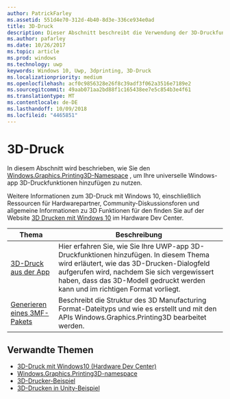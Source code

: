 ```yaml
---
author: PatrickFarley
ms.assetid: 551d4e70-312d-4b40-8d3e-336ce934e0ad
title: 3D-Druck
description: Dieser Abschnitt beschreibt die Verwendung der 3D-Druckfunktionen in Ihrer Universellen Windows-App.
ms.author: pafarley
ms.date: 10/26/2017
ms.topic: article
ms.prod: windows
ms.technology: uwp
keywords: Windows 10, Uwp, 3dprinting, 3D-Druck
ms.localizationpriority: medium
ms.openlocfilehash: acf0c9856328e26f8c39adf3f062a3516e7189e2
ms.sourcegitcommit: 49aab071aa2bd88f1c165438ee7e5c854b3e4f61
ms.translationtype: MT
ms.contentlocale: de-DE
ms.lasthandoff: 10/09/2018
ms.locfileid: "4465851"
---
```

# <a name="3d-printing"></a>3D-Druck


In diesem Abschnitt wird beschrieben, wie Sie den [Windows.Graphics.Printing3D-Namespace](https://msdn.microsoft.com/library/windows/apps/windows.graphics.printing3d.aspx) , um Ihre universelle Windows-app 3D-Druckfunktionen hinzufügen zu nutzen.  

Weitere Informationen zum 3D-Druck mit Windows 10, einschließlich Ressourcen für Hardwarepartner, Community-Diskussionsforen und allgemeine Informationen zu 3D Funktionen für den finden Sie auf der Website [3D Drucken mit Windows 10](https://developer.microsoft.com/windows/hardware/3d-print-support-windows-10) im Hardware Dev Center.

| Thema | Beschreibung |
|-------|-------------|
| [3D-Druck aus der App](3d-print-from-app.md) | Hier erfahren Sie, wie Sie Ihre UWP-app 3D-Druckfunktionen hinzufügen. In diesem Thema wird erläutert, wie das 3D-Drucken-Dialogfeld aufgerufen wird, nachdem Sie sich vergewissert haben, dass das 3D-Modell gedruckt werden kann und im richtigen Format vorliegt. |
| [Generieren eines 3MF-Pakets](generate-3mf.md) | Beschreibt die Struktur des 3D Manufacturing Format-Dateityps und wie es erstellt und mit den APIs Windows.Graphics.Printing3D bearbeitet werden. |

## <a name="related-topics"></a>Verwandte Themen

* [3D-Druck mit Windows10 (Hardware Dev Center)](https://developer.microsoft.com/windows/hardware/3d-print-support-windows-10)
* [Windows.Graphics.Printing3D-namespace](https://msdn.microsoft.com/library/windows/apps/windows.graphics.printing3d.aspx)
* [3D-Drucker-Beispiel](https://github.com/Microsoft/Windows-universal-samples/tree/master/Samples/3DPrinting)
* [3D-Drucken in Unity-Beispiel](https://github.com/Microsoft/Windows-universal-samples/tree/master/Samples/3DPrintingFromUnity)

 
